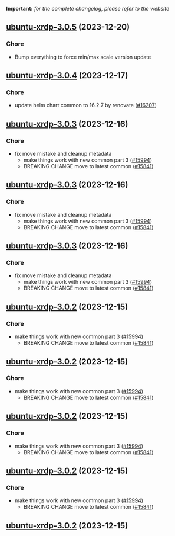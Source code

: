 **Important:**
*for the complete changelog, please refer to the website*




## [ubuntu-xrdp-3.0.5](https://github.com/truecharts/charts/compare/ubuntu-xrdp-3.0.4...ubuntu-xrdp-3.0.5) (2023-12-20)

### Chore

- Bump everything to force min/max scale version update
  
  


## [ubuntu-xrdp-3.0.4](https://github.com/truecharts/charts/compare/ubuntu-xrdp-3.0.3...ubuntu-xrdp-3.0.4) (2023-12-17)

### Chore

- update helm chart common to 16.2.7 by renovate ([#16207](https://github.com/truecharts/charts/issues/16207))
  
  


## [ubuntu-xrdp-3.0.3](https://github.com/truecharts/charts/compare/ubuntu-xrdp-2.1.10...ubuntu-xrdp-3.0.3) (2023-12-16)

### Chore

- fix move mistake and cleanup metadata
  - make things work with new common part 3 ([#15994](https://github.com/truecharts/charts/issues/15994))
  - BREAKING CHANGE move to latest common ([#15841](https://github.com/truecharts/charts/issues/15841))
  
  


## [ubuntu-xrdp-3.0.3](https://github.com/truecharts/charts/compare/ubuntu-xrdp-2.1.10...ubuntu-xrdp-3.0.3) (2023-12-16)

### Chore

- fix move mistake and cleanup metadata
  - make things work with new common part 3 ([#15994](https://github.com/truecharts/charts/issues/15994))
  - BREAKING CHANGE move to latest common ([#15841](https://github.com/truecharts/charts/issues/15841))
  
  


## [ubuntu-xrdp-3.0.3](https://github.com/truecharts/charts/compare/ubuntu-xrdp-2.1.10...ubuntu-xrdp-3.0.3) (2023-12-16)

### Chore

- fix move mistake and cleanup metadata
  - make things work with new common part 3 ([#15994](https://github.com/truecharts/charts/issues/15994))
  - BREAKING CHANGE move to latest common ([#15841](https://github.com/truecharts/charts/issues/15841))
  
  


## [ubuntu-xrdp-3.0.2](https://github.com/truecharts/charts/compare/ubuntu-xrdp-2.1.10...ubuntu-xrdp-3.0.2) (2023-12-15)

### Chore

- make things work with new common part 3 ([#15994](https://github.com/truecharts/charts/issues/15994))
  - BREAKING CHANGE move to latest common ([#15841](https://github.com/truecharts/charts/issues/15841))
  
  


## [ubuntu-xrdp-3.0.2](https://github.com/truecharts/charts/compare/ubuntu-xrdp-2.1.10...ubuntu-xrdp-3.0.2) (2023-12-15)

### Chore

- make things work with new common part 3 ([#15994](https://github.com/truecharts/charts/issues/15994))
  - BREAKING CHANGE move to latest common ([#15841](https://github.com/truecharts/charts/issues/15841))
  
  


## [ubuntu-xrdp-3.0.2](https://github.com/truecharts/charts/compare/ubuntu-xrdp-2.1.10...ubuntu-xrdp-3.0.2) (2023-12-15)

### Chore

- make things work with new common part 3 ([#15994](https://github.com/truecharts/charts/issues/15994))
  - BREAKING CHANGE move to latest common ([#15841](https://github.com/truecharts/charts/issues/15841))
  
  


## [ubuntu-xrdp-3.0.2](https://github.com/truecharts/charts/compare/ubuntu-xrdp-2.1.10...ubuntu-xrdp-3.0.2) (2023-12-15)

### Chore

- make things work with new common part 3 ([#15994](https://github.com/truecharts/charts/issues/15994))
  - BREAKING CHANGE move to latest common ([#15841](https://github.com/truecharts/charts/issues/15841))
  
  


## [ubuntu-xrdp-3.0.2](https://github.com/truecharts/charts/compare/ubuntu-xrdp-2.1.10...ubuntu-xrdp-3.0.2) (2023-12-15)

